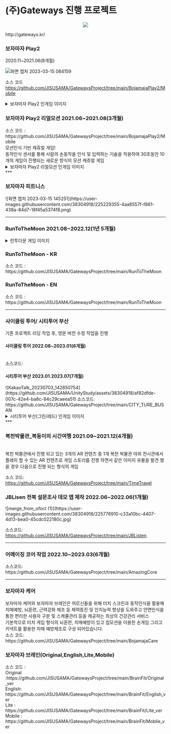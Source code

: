 
# (주)Gateways 진행 프로젝트
<p align="center"><img src="https://github.com/JISUSAMA/UnityStudy/assets/38304918/91590849-bf83-467b-af53-e5f5f6c27196"></p>
<p>http://gateways.kr/</p>
<!------------------------------------------------------------------------------------------------>
<!---------보자마자 Play 2------------->
<!-- 보자마자 Play2  -->
<h3>보자마자 Play2</h3>
2020.11~2021.06(8개월)

![화면 캡처 2023-03-15 084159](https://user-images.githubusercontent.com/38304918/225186471-ada6bcce-e0bf-4c01-99f6-d2810922fb8c.png)

소스 코드
<br>https://github.com/JISUSAMA/GatewaysProject/tree/main/BojamajaPlay2/Mobile

<details>
<summary> 보자마자 Play2 인게임 이미지 </summary>
<p align="center">
<img src="https://user-images.githubusercontent.com/38304918/225186471-ada6bcce-e0bf-4c01-99f6-d2810922fb8c.png">
<img src="https://user-images.githubusercontent.com/38304918/225186482-c0c77481-0a8f-4ada-8ebe-3c92ff8d4b01.png">
<img src="https://user-images.githubusercontent.com/38304918/225186490-060bb3e0-7664-40db-9c0a-2f8eb7090a74.png">
<img src="https://user-images.githubusercontent.com/38304918/225186493-fff84767-fb0d-4b03-9f51-4404d49cd176.png">
</p>
</details>
<!------------------------------------------------------------------------------------------------>
<!-- 보자마자 Play2 리얼모션 -->
<h3>보자마자 Play2 리얼모션 2021.06~2021.08(3개월)</h3>
소스 코드 : 
<br>https://github.com/JISUSAMA/GatewaysProject/tree/main/BojamajaPlay2/Mobile  
<br>
모션인식 기반 캐쥬얼 게임!<br>
동작인식 센서를 통해 사람의 손동작을 인식 및 입력하는 기술을 적용하여 30초동안 10개의 게임이 진행되는 새로운 방식의 모션 캐쥬얼 게임
<details>
<summary> 보자마자 Play2 리얼모션 인게임 이미지</summary>


</details>
<!------------------------------------------------------------------------------------------------>
<!---------- 보자마자 피트니스 ---------->
***
<h3>보자마자 피트니스</h3>
![화면 캡처 2023-03-15 145251](https://user-images.githubusercontent.com/38304918/225229355-4aa8557f-f861-438a-84d7-18f45a5374f8.png)

<!------------------------------------------------------------------------------------------------>
***
<!-- 런투더 문  -->
<h3>RunToTheMoon 2021.08~2022.12(1년 5개월)</h3>
<details>
<summary> 런투더문 게임 이미지 </summary>
![EB9FB0ED88ACEBACB820EC8381EC84B81](https://github.com/JISUSAMA/UnityStudy/assets/38304918/3970a4ac-0036-4b12-b584-26554032f1aa)
![EB9FB0ED88ACEBACB820EC8381EC84B82](https://github.com/JISUSAMA/UnityStudy/assets/38304918/af45319b-e99e-41dc-a1d0-74639160dbb7)
![EB9FB0ED88ACEBACB820EC8381EC84B83](https://github.com/JISUSAMA/UnityStudy/assets/38304918/f9d954be-6c5e-4983-a506-4db62a947a4e)
![copy-1674787891-EB9FB0ED88ACEBACB820EC8381EC84B85](https://github.com/JISUSAMA/UnityStudy/assets/38304918/b7c354ab-b79b-4b66-8238-bd0931d3f480)

</details>
<!-- 런투더문 한글  -->
<h3>RunToTheMoon - KR</h3>
소스 코드 :
<br>https://github.com/JISUSAMA/GatewaysProject/tree/main/RunToTheMoon
<!-- 런투더문 영문  -->
<!-- 2021.05.10 ~ 2021.07.15 -->
<h3>RunToTheMoon - EN</h3>
소스 코드 :
<br>https://github.com/JISUSAMA/GatewaysProject/tree/main/RunToTheMoon

<!------------------------------------------------------------------------------------------------>
***
<!---사이클링 투어/ 시티투어 부산-------->
<h3>사이클링 투어/ 시티투어 부산</h3>
기존 프로젝트 리딩 작업 후, 영문 버전 수정 작업을 진행
<!------------------------------------------------------------------------------------------------>
<!-- 사이클링 투어  -->
<h4>사이클링 투어 2022.08~2023.01(6개월)</h4>
<br>소스코드:

<!------------------------------------------------------------------------------------------------>
<!-- 시티투어 부산  -->
<h4>시티투어 부산 2023.01.2023.07(7개월)</h4>
![KakaoTalk_20230703_142850754](https://github.com/JISUSAMA/UnityStudy/assets/38304918/af82dfde-007c-42e4-ba8c-84c29caeea51)
소스코드: 
<br>https://github.com/JISUSAMA/GatewaysProject/tree/main/CITY_TURE_BUSAN

<details>
<summary> 시티투어 부산(그린/레드) 인게임 이미지 </summary>
![KakaoTalk_20230703_143136212](https://github.com/JISUSAMA/UnityStudy/assets/38304918/05039c53-4155-4734-870a-e9fed2e986a4)
![KakaoTalk_20230705_083335914](https://github.com/JISUSAMA/UnityStudy/assets/38304918/02f7c266-812f-48c8-a5ad-8cf8458e06c0)
![KakaoTalk_20230705_083521288](https://github.com/JISUSAMA/UnityStudy/assets/38304918/32d650e9-580d-4adf-b84d-967fe733af64)
![KakaoTalk_20230705_093227046](https://github.com/JISUSAMA/UnityStudy/assets/38304918/44ad1bea-f554-45be-a076-e78f1ff8cb51)
</details>
<!------------------------------------------------------------------------------------------------>
***
<!-- 복천 박물관  -->
<!-- 2021.09 ~ 2021.12.10 -->
<h3>복천박물관_복둥이의 시간여행 2021.09~2021.12(4개월)</h3>

<br> 복천 박물관에서 진행 되고 있는 3개의 AR 컨텐츠 중 1개
복천 박물관 야외 전시관에서 플레이 할 수 있는 AR 컨텐츠로 게임 스토리를 진행 하면서 같은 이미지 유물을 발견 했을 경우 다음으로 진행 되는 형식의 게임

소스 코드:
<br>https://github.com/JISUSAMA/GatewaysProject/tree/main/TimeTravel
<!------------------------------------------------------------------------------------------------>
<!-- JBLisen 전북 설문조사 데모 앱 -->
<!-- 2022.06.22 ~ 2022.07.22   -->
<h3>JBLisen 전북 설문조사 데모 앱 제작 2022.06~2022.06(1개월)</h3>
![merge_from_ofoct (1)](https://user-images.githubusercontent.com/38304918/225776910-c33a10bc-4407-4d13-bea0-45cdc022180c.jpg)

소스코드:
<br>https://github.com/JISUSAMA/GatewaysProject/tree/main/JBListen

<!------------------------------------------------------------------------------------------------>
***
<!-- 어메이징 코어 -->
<!-- 2022.10.17 ~ 2022.11.15 -->
<h3>어메이징 코어 작업 2022.10~2023.03(6개월)</h3>
소스코드:
<br>https://github.com/JISUSAMA/GatewaysProject/tree/main/AmazingCore

<!------------------------------------------------------------------------------------------------>
***
<!-- 보자마자 케어 -->
<h3>보자마자 케어</h3>
보자마자 케어와 보자마자 브레인은 어르신들을 위해 터치 스크린과 동작인식을 활용해 치매예방, 뇌훈련, 근력강화 체조 등 체력증진 및 인지능력 향상을 도와주고 안면인식을 통한 편리한 사용자 구분 및 스케쥴관리 등을 제공하는 최상의 건강관리 서비스
<br>
기본적으로 터치 게임 형식의 뇌훈련, 치매예방이 있고 립모션을 이용한 손게임 그리고 키넥트를 활용한 치매 예방체조로 구성 되어있습니다.
<br>
소스 코드:  
<br>https://github.com/JISUSAMA/GatewaysProject/tree/main/BojamajaCare
<!--보자마자 브레인 -->
<h3>보자마자 브레인(Original,English,Lite,Mobile)</h3>
소스 코드 :
<br>Original :https://github.com/JISUSAMA/GatewaysProject/tree/main/BrainFit/Original_ver
<br>English: https://github.com/JISUSAMA/GatewaysProject/tree/main/BrainFit/English_ver
<br>Lite : https://github.com/JISUSAMA/GatewaysProject/tree/main/BrainFit/Lite_ver
<br>Mobile : https://github.com/JISUSAMA/GatewaysProject/tree/main/BrainFit/Moblie_ver
<!------------------------------------------------------------------------------------------------>